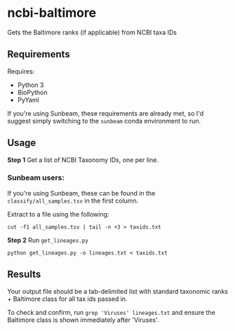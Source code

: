 # ncbi-baltimore
Gets the Baltimore ranks (if applicable) from NCBI taxa IDs

## Requirements

Requires: 

- Python 3
- BioPython
- PyYaml

If you're using Sunbeam, these requirements are already met, so I'd suggest simply switching to the `sunbeam` conda environment to run.

## Usage

**Step 1** Get a list of NCBI Taxonomy IDs, one per line. 

### Sunbeam users:
If you're using Sunbeam, these can be found in the `classify/all_samples.tsv` in the first column.

Extract to a file using the following:
```shell
cut -f1 all_samples.tsv | tail -n +3 > taxids.txt
```

**Step 2** Run `get_lineages.py`

```shell
python get_lineages.py -o lineages.txt < taxids.txt
```

## Results

Your output file should be a tab-delimited list with standard taxonomic ranks + Baltimore class for all tax ids passed in.

To check and confirm, run `grep 'Viruses' lineages.txt` and ensure the Baltimore class is shown immediately after 'Viruses'.

